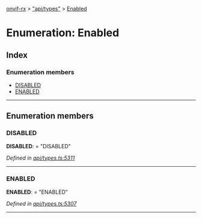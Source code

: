 [onvif-rx](../README.md) > ["api/types"](../modules/_api_types_.md) > [Enabled](../enums/_api_types_.enabled.md)

# Enumeration: Enabled

## Index

### Enumeration members

* [DISABLED](_api_types_.enabled.md#disabled)
* [ENABLED](_api_types_.enabled.md#enabled)

---

## Enumeration members

<a id="disabled"></a>

###  DISABLED

**DISABLED**:  = "DISABLED"

*Defined in [api/types.ts:5311](https://github.com/patrickmichalina/onvif-rx/blob/f117e44/src/api/types.ts#L5311)*

___
<a id="enabled"></a>

###  ENABLED

**ENABLED**:  = "ENABLED"

*Defined in [api/types.ts:5307](https://github.com/patrickmichalina/onvif-rx/blob/f117e44/src/api/types.ts#L5307)*

___

